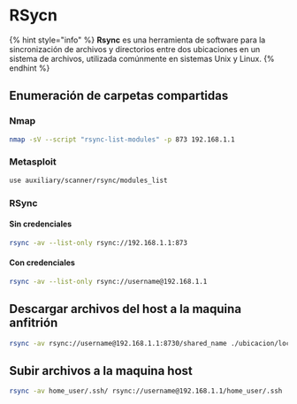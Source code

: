 # RSycn

{% hint style="info" %}
**Rsync** es una herramienta de software para la sincronización de archivos y directorios entre dos ubicaciones en un sistema de archivos, utilizada comúnmente en sistemas Unix y Linux.
{% endhint %}

## Enumeración de carpetas compartidas

### Nmap

```bash
nmap -sV --script "rsync-list-modules" -p 873 192.168.1.1
```

### Metasploit

```bash
use auxiliary/scanner/rsync/modules_list
```

### RSync

#### Sin credenciales

```bash
rsync -av --list-only rsync://192.168.1.1:873
```

#### Con credenciales

```bash
rsync -av --list-only rsync://username@192.168.1.1
```

## Descargar archivos del host a la maquina anfitrión

```bash
rsync -av rsync://username@192.168.1.1:8730/shared_name ./ubicacion/local
```

## Subir archivos a la maquina host

```bash
rsync -av home_user/.ssh/ rsync://username@192.168.1.1/home_user/.ssh
```
